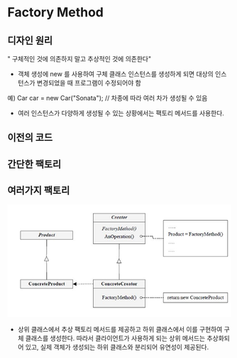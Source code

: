 # Factory Method

## 디자인 원리
  " 구체적인 것에 의존하지 말고 추상적인 것에 의존한다" 
  
  - 객체 생성에 new 를 사용하여 구체 클래스 인스턴스를 생성하게 되면 
  대상의 인스턴스가 변경되었을 때 프로그램이 수정되어야 함

  예) Car car = new Car("Sonata");  // 차종에 따라 여러 차가 생성될 수 있음

  - 여러 인스턴스가 다양하게 생성될 수 있는 상황에서는 팩토리 메서드를 사용한다.

## 이전의 코드


## 간단한 팩토리




## 여러가지 팩토리


![fatorymethod](./img/fatorymethod.JPG)

- 상위 클래스에서 추상 팩토리 메서드를 제공하고 하위 클래스에서 이를 구현하여 구체 클래스를 생성한다. 따라서 클라이언트가 
사용하게 되는 상위 메서드는 추상화되어 있고, 실제 객체가 생성되는 하위 클래스와 분리되어 유연성이 제공된다.
